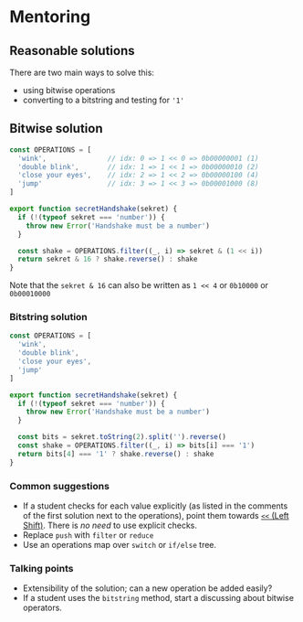 # Mentoring

## Reasonable solutions

There are two main ways to solve this:
- using bitwise operations
- converting to a bitstring and testing for `'1'`

## Bitwise solution

```javascript
const OPERATIONS = [
  'wink',               // idx: 0 => 1 << 0 => 0b00000001 (1)
  'double blink',       // idx: 1 => 1 << 1 => 0b00000010 (2)
  'close your eyes',    // idx: 2 => 1 << 2 => 0b00000100 (4)
  'jump'                // idx: 3 => 1 << 3 => 0b00001000 (8)
]

export function secretHandshake(sekret) {
  if (!(typeof sekret === 'number')) {
    throw new Error('Handshake must be a number')
  }

  const shake = OPERATIONS.filter((_, i) => sekret & (1 << i))
  return sekret & 16 ? shake.reverse() : shake
}
```

Note that the `sekret & 16` can also be written as `1 << 4` or `0b10000` or
`0b00010000`

### Bitstring solution

```javascript
const OPERATIONS = [
  'wink',
  'double blink',
  'close your eyes',
  'jump'
]

export function secretHandshake(sekret) {
  if (!(typeof sekret === 'number')) {
    throw new Error('Handshake must be a number')
  }

  const bits = sekret.toString(2).split('').reverse()
  const shake = OPERATIONS.filter((_, i) => bits[i] === '1')
  return bits[4] === '1' ? shake.reverse() : shake
}
```

### Common suggestions

- If a student checks for each value explicitly (as listed in the comments of
  the first solution next to the operations), point them towards [`<<` (Left Shift)](https://developer.mozilla.org/en-US/docs/Web/JavaScript/Reference/Operators/Bitwise_Operators#%3C%3C_(Left_shift)).
  There is _no need_ to use explicit checks.
- Replace `push` with `filter` or `reduce`
- Use an operations map over `switch` or `if/else` tree.

### Talking points

- Extensibility of the solution; can a new operation be added easily?
- If a student uses the `bitstring` method, start a discussing about bitwise
  operators.
